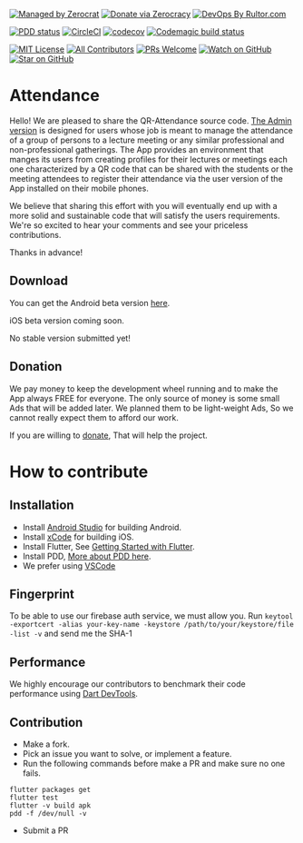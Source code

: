 [![Managed by Zerocrat](https://www.0crat.com/badge/CH951175M.svg)](https://www.0crat.com/p/CH951175M)
[![Donate via Zerocracy](https://www.0crat.com/contrib-badge/CH951175M.svg)](https://www.0crat.com/contrib/CH951175M)
[![DevOps By Rultor.com](http://www.rultor.com/b/ammaratef45/Attendance)](http://www.rultor.com/p/ammaratef45/Attendance)

[![PDD status](http://www.0pdd.com/svg?name=ammaratef45/Attendance)](http://www.0pdd.com/p?name=ammaratef45/Attendance)
[![CircleCI](https://circleci.com/gh/ammaratef45/Attendance/tree/master.svg?style=svg)](https://circleci.com/gh/ammaratef45/Attendance/tree/master)
[![codecov](https://codecov.io/gh/ammaratef45/Attendance/branch/master/graph/badge.svg)](https://codecov.io/gh/ammaratef45/Attendance)
[![Codemagic build status](https://api.codemagic.io/apps/5ca0a581581a2d000dec8080/5ca0a581581a2d000dec807f/status_badge.svg)](https://codemagic.io/apps/5ca0a581581a2d000dec8080/5ca0a581581a2d000dec807f/latest_build)

[![MIT License](https://img.shields.io/github/license/ammaratef45/Attendance.svg)](https://github.com/ammaratef45/Attendance/blob/master/LICENSE)
[![All Contributors](https://img.shields.io/badge/all_contributors-4-orange.svg)](#contributors)
[![PRs Welcome](https://img.shields.io/badge/PRs-welcome-brightgreen.svg)](http://makeapullrequest.com)
[![Watch on GitHub](https://img.shields.io/github/watchers/ammaratef45/Attendance.svg?style=flat&logo=github&colorB=deeppink&label=Watchers)](https://github.com/ammaratef45/Attendance)
[![Star on GitHub](https://img.shields.io/github/stars/ammaratef45/Attendance.svg?style=flat&logo=github&colorB=deeppink&label=Stars)](https://github.com/ammaratef45/Attendance)

# Attendance
Hello! 
We are pleased to share the QR-Attendance source code. [The Admin version](https://github.com/ammaratef45/Attendance-Admin) is designed for users whose job is meant to manage the attendance of a group of persons to a lecture meeting or any similar professional and non-professional gatherings. The App provides an environment that manges its users from creating profiles for their lectures or meetings each one characterized by a QR code that can be shared with the students or the meeting attendees to register their attendance via the user version of the App installed on their mobile phones.

We believe that sharing this effort with you will eventually end up with a more solid and sustainable code that will satisfy the users requirements. We're so excited to hear your comments and see your priceless contributions. 

Thanks in advance!

## Download
You can get the Android beta version [here](https://play.google.com/store/apps/details?id=com.ammar.attendance).

iOS beta version coming soon.

No stable version submitted yet!

## Donation
We pay money to keep the development wheel running and to make the App always FREE for everyone. 
The only source of money is some small Ads that will be added later. We planned them to be light-weight Ads, So we cannot really expect them to afford our work.

If you are willing to [donate](https://www.paypal.com/cgi-bin/webscr?cmd=_s-xclick&hosted_button_id=U6NJRDMCD3ET2&source=url), That will help the project.

# How to contribute


## Installation ##

  - Install [Android Studio](https://developer.android.com/studio) for building Android.
  - Install [xCode](https://developer.apple.com/xcode/) for building iOS.
  - Install Flutter, See [Getting Started with Flutter](#getting-started-with-flutter).
  - Install PDD, [More about PDD here](https://github.com/yegor256/0pdd).
  - We prefer using [VSCode](https://code.visualstudio.com/)

## Fingerprint
To be able to use our firebase auth service, we must allow you.
Run `keytool -exportcert -alias your-key-name -keystore /path/to/your/keystore/file -list -v` and send me the SHA-1

## Performance
We highly encourage our contributors to benchmark their code performance using [Dart DevTools](https://flutter.github.io/devtools/).

## Contribution
- Make a fork.
- Pick an issue you want to solve, or implement a feature.
- Run the following commands before make a PR and make sure no one fails.
```
flutter packages get
flutter test
flutter -v build apk
pdd -f /dev/null -v
```
- Submit a PR
